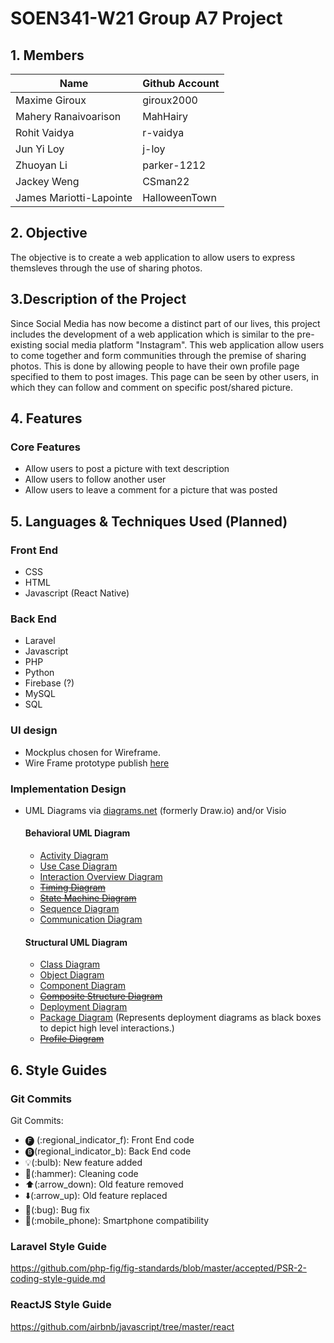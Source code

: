 # SOEN341-W21 Group A7 Project

## 1. Members
Name | Github Account
------------ | ------------- 
Maxime Giroux | giroux2000
Mahery Ranaivoarison | MahHairy
Rohit Vaidya | r-vaidya
Jun Yi Loy | j-loy
Zhuoyan Li | parker-1212
Jackey Weng | CSman22 
James Mariotti-Lapointe | HalloweenTown 

## 2. Objective
The objective is to create a web application to allow users to express themsleves through the use of sharing photos.


## 3.Description of the Project 
Since Social Media has now become a distinct part of our lives, this project includes the development of a web application which is similar to the pre-existing social media platform "Instagram". This web application allow users to come together and form communities through the premise of sharing photos. This is done by allowing people to have their own profile page specified to them to post images. This page can be seen by other users, in which they can follow and comment on specific post/shared picture.  


## 4. Features
### **Core Features**
- Allow users to post a picture with text description
- Allow users to follow another user
- Allow users to leave a comment for a picture that was posted


## 5. Languages & Techniques Used (Planned)
### **Front End**
- CSS
- HTML
- Javascript (React Native)

### **Back End**
- Laravel
- Javascript
- PHP
- Python
- Firebase (?)
- MySQL
- SQL

### **UI design**
- Mockplus chosen for Wireframe.
- Wire Frame prototype publish [here](http://run.mockplus.com/J14EA8NbBWmZRcTN/index.html)

### **Implementation Design**
- UML Diagrams via [diagrams.net](https://app.diagrams.net/) (formerly Draw.io) and/or Visio

    #### Behavioral UML Diagram
    - [Activity Diagram](https://tallyfy.com/uml-diagram/#activity-diagram)
    - [Use Case Diagram](https://tallyfy.com/uml-diagram/#use-case-diagram)
    - [Interaction Overview Diagram](https://tallyfy.com/uml-diagram/#interaction-overview-diagram)
    - [~~Timing Diagram~~](https://tallyfy.com/uml-diagram/#timing-diagram)
    - [~~State Machine Diagram~~](https://tallyfy.com/uml-diagram/#state-machine-diagram)
    - [Sequence Diagram](https://tallyfy.com/uml-diagram/#sequence-diagram)
    - [Communication Diagram](https://tallyfy.com/uml-diagram/#communication_uml_diagram)

    #### Structural UML Diagram
    - [Class Diagram](https://tallyfy.com/uml-diagram/#class-diagram)
    - [Object Diagram](https://tallyfy.com/uml-diagram/#object-diagram)
    - [Component Diagram](https://tallyfy.com/uml-diagram/#component-diagram)
    - [~~Composite Structure Diagram~~](https://tallyfy.com/uml-diagram/#composite-structure-diagram)
    - [Deployment Diagram](https://tallyfy.com/uml-diagram/#deployment-diagram)
    - [Package Diagram](https://tallyfy.com/uml-diagram/#package-diagram) (Represents deployment diagrams as black boxes to depict high level interactions.)
    - [~~Profile Diagram~~](https://tallyfy.com/uml-diagram/#profile-diagram)


## 6. Style Guides 
### Git Commits
Git Commits:
- 🅕 (:regional_indicator_f): Front End code
- 🅑(regional_indicator_b): Back End code 
- 💡(:bulb): New feature added 
- 🔨(:hammer): Cleaning code
- ⬆️(:arrow_down): Old feature removed
- ⬇️(:arrow_up): Old feature replaced
- 🐛(:bug): Bug fix
- 📱(:mobile_phone): Smartphone compatibility

### Laravel Style Guide
https://github.com/php-fig/fig-standards/blob/master/accepted/PSR-2-coding-style-guide.md

### ReactJS Style Guide
https://github.com/airbnb/javascript/tree/master/react

